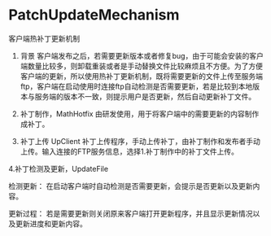 # PatchUpdateMechanism
客户端热补丁更新机制
1. 背景
客户端发布之后，若需要更新版本或者修复bug，由于可能会安装的客户端数量比较多，则卸载重装或者是手动替换文件比较麻烦且不方便。为了方便客户端的更新，所以使用热补丁更新机制，既将需要更新的文件上传至服务端ftp，客户端在启动使用时连接ftp自动检测是否需要更新，若是比较到本地版本与服务端的版本不一致，则提示用户是否更新，然后自动更新补丁文件。

2. 补丁制作，MathHotfix
由研发使用，用于将客户端中的需要更新的内容制作成补丁。



3. 补丁上传 UpClient
补丁上传程序，手动上传补丁，由补丁制作和发布者手动上传。输入连接的FTP服务信息，选择1.补丁制作中的补丁文件上传。

4.补丁检测及更新，UpdateFile

检测更新：
在启动客户端时自动检测是否需要更新，会提示是否更新以及更新内容。
 

更新过程：
若是需要更新则关闭原来客户端打开更新程序，并且显示更新情况以及更新进度和更新内容。
 

 
